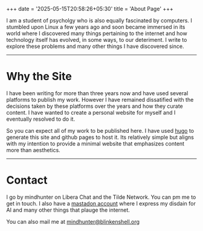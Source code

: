 +++
date = '2025-05-15T20:58:26+05:30'
title = 'About Page'
+++

I am a student of psycholgy who is also equally fascinated by computers. I stumbled upon Linux a few years ago and soon became immersed in its world where I discovered many things pertaining to the internet and how technology itself has evolved, in some ways, to our deteriment. I write to explore these problems and many other things I have discovered since. 

----------

# Why the Site

I have been writing for more than three years now and have used several platforms to publish my work. However I have remained dissatified with the decisions taken by these platforms over the years and how they curate content. I have wanted to create a personal website for myself and I eventually resolved to do it. 

So you can expect all of my work to be published here. I have used [hugo](https://gohugo.io) to generate this site and github pages to host it. Its relatively simple but aligns with my intention to provide a minimal website that emphasizes content more than aesthetics. 

----------

# Contact 

I go by mindhunter on Libera Chat and the Tilde Network. You can pm me to get in touch. I also have a [mastadon account](https://mastodon.social/@deathstar107) where I express my disdain for AI and many other things that plauge the internet.


You can also mail me at mindhunter@blinkenshell.org 



